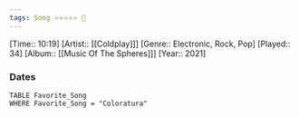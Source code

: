 ```yaml
---
tags: Song ⭐⭐⭐⭐⭐ 💛
---
```

[Time:: 10:19]
[Artist:: [[Coldplay]]]
[Genre:: Electronic, Rock, Pop]
[Played:: 34]
[Album:: [[Music Of The Spheres]]]
[Year:: 2021]
### Dates
````dataview
TABLE Favorite_Song
WHERE Favorite_Song = "Coloratura"
````